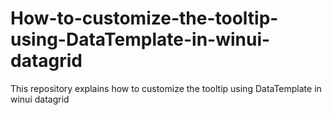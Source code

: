 # How-to-customize-the-tooltip-using-DataTemplate-in-winui-datagrid
This repository explains how to customize the tooltip using DataTemplate in winui datagrid
